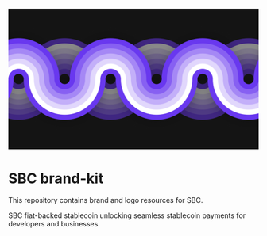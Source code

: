 ![stablecoinxyz](./header.png)

# SBC brand-kit

This repository contains brand and logo resources for SBC. 

SBC fiat-backed stablecoin unlocking seamless stablecoin payments for developers and businesses.
